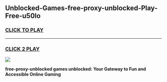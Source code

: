 
## Unblocked-Games-free-proxy-unblocked-Play-Free-u50lo
<h3>
<a href="https://premium76.site?title=free-proxy-unblocked&ref=10A">CLICK TO PLAY</a></h3>
<hr>

<h3>
<a href="https://premium76.site?title=free-proxy-unblocked&ref=10A">CLICK 2 PLAY</a>
  
</h3>

<a href="https://premium76.site?title=free-proxy-unblocked&ref=10A"><img src="https://clearcache.store/games.png"></a>


**free-proxy-unblocked games unblocked: Your Gateway to Fun and Accessible Online Gaming**
